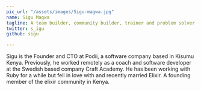 ```yaml
---
pic_url: "/assets/images/Sigu-magwa.jpg"
name: Sigu Magwa
tagline: A team builder, community builder, trainer and problem solver
twitter: s_igu
github: sigu

---
```

Sigu is the Founder and CTO at Podii, a software company based in Kisumu Kenya. Previously, he worked remotely as a coach and software developer at the Swedish based company Craft Academy. He has been working with Ruby for a while but fell in love with and recently married Elixir. A founding member of the elixir community in Kenya.